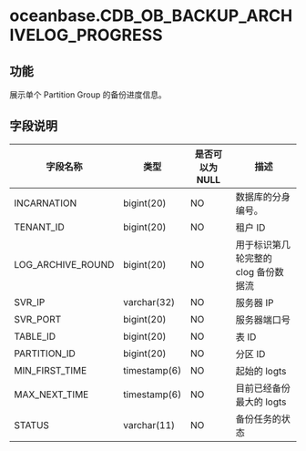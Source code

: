 oceanbase.CDB_OB_BACKUP_ARCHIVELOG_PROGRESS 
================================================================



功能 
-----------

展示单个 Partition Group 的备份进度信息。

字段说明 
-------------



|     **字段名称**      |    **类型**    | **是否可以为 NULL** |        **描述**         |
|-------------------|--------------|----------------|-----------------------|
| INCARNATION       | bigint(20)   | NO             | 数据库的分身编号。             |
| TENANT_ID         | bigint(20)   | NO             | 租户 ID                 |
| LOG_ARCHIVE_ROUND | bigint(20)   | NO             | 用于标识第几轮完整的 clog 备份数据流 |
| SVR_IP            | varchar(32)  | NO             | 服务器 IP                |
| SVR_PORT          | bigint(20)   | NO             | 服务器端口号                |
| TABLE_ID          | bigint(20)   | NO             | 表 ID                  |
| PARTITION_ID      | bigint(20)   | NO             | 分区 ID                 |
| MIN_FIRST_TIME    | timestamp(6) | NO             | 起始的 logts             |
| MAX_NEXT_TIME     | timestamp(6) | NO             | 目前已经备份最大的 logts       |
| STATUS            | varchar(11)  | NO             | 备份任务的状态               |



